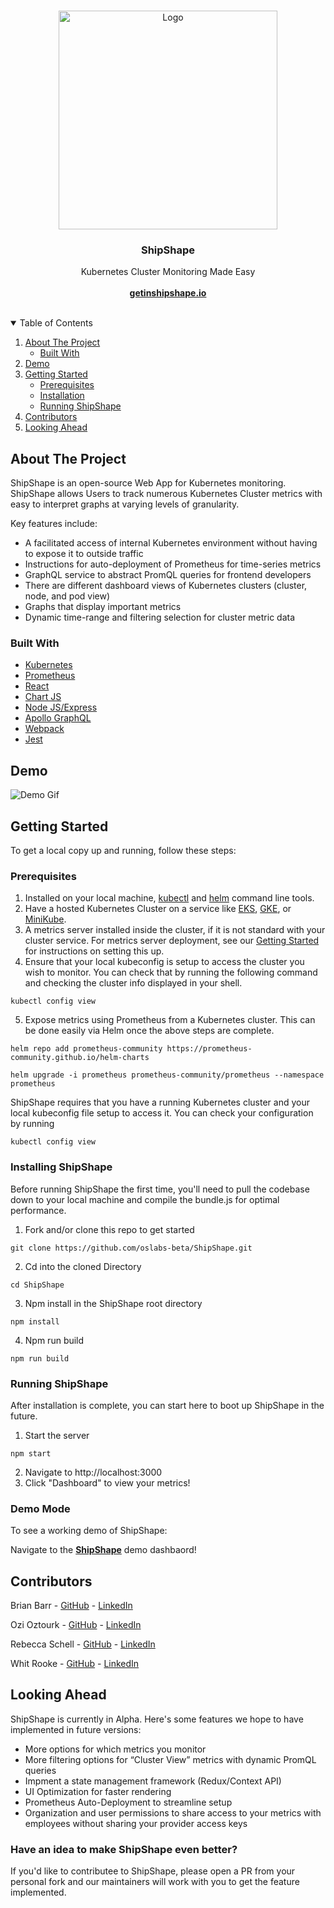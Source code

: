 <!-- PROJECT LOGO -->
<br />
<p align="center">
  <a href="https://github.com/oslabs-beta/ShipShape">
    <img src="./client/assets/ShipShapeLogo.png" alt="Logo" length="350px" width="350px">
  </a>

  <h3 align="center">ShipShape</h3>

  <p align="center">
    Kubernetes Cluster Monitoring Made Easy
    <br /><br />
    <a href="https://www.getinshipshape.io/"><strong>getinshipshape.io</strong></a>
    <br />
    <br />
   
  </p>
</p>

<!-- TABLE OF CONTENTS -->
<details open="open">
  <summary>Table of Contents</summary>
  <ol>
    <li>
      <a href="#about-the-project">About The Project</a>
      <ul>
        <li><a href="#built-with">Built With</a></li>
      </ul>
    </li>
    <li>
      <a href="#demo">Demo</a>
    </li>
    <li>
      <a href="#getting-started">Getting Started</a>
      <ul>
        <li><a href="#prerequisites">Prerequisites</a></li>
        <li><a href="#installing-shipshape">Installation</a></li>
        <li><a href="running-shipshape">Running ShipShape</a></li>
      </ul>
    </li>
    <li><a href="#contributors">Contributors</a></li>
    <li><a href="#looking-ahead">Looking Ahead</a></li>
  </ol>
</details>

<!-- ABOUT THE PROJECT -->

## About The Project

ShipShape is an open-source Web App for Kubernetes monitoring. ShipShape allows Users to track numerous Kubernetes Cluster metrics with easy to interpret graphs at varying levels of granularity.

Key features include:

<!-- * User authentication and authorization -->

- A facilitated access of internal Kubernetes environment without having to expose it to outside traffic
- Instructions for auto-deployment of Prometheus for time-series metrics
- GraphQL service to abstract PromQL queries for frontend developers
- There are different dashboard views of Kubernetes clusters (cluster, node, and pod view)
- Graphs that display important metrics
- Dynamic time-range and filtering selection for cluster metric data

### Built With

- [Kubernetes](https://kubernetes.io/)
- [Prometheus](https://prometheus.io/)
- [React](https://reactjs.org/)
- [Chart JS](https://www.chartjs.org/)
- [Node JS/Express](https://nodejs.dev)
- [Apollo GraphQL](https://www.apollographql.com/docs/apollo-server)
- [Webpack](https://webpack.js.org/)
- [Jest](https://jestjs.io/)

## Demo

![Demo Gif](https://s6.gifyu.com/images/DemoGif.gif)

## Getting Started

To get a local copy up and running, follow these steps:

### Prerequisites

1.  Installed on your local machine, [kubectl](https://kubernetes.io/docs/tasks/tools) and [helm](https://helm.sh/docs/intro/install) command line tools.
2.  Have a hosted Kubernetes Cluster on a service like [EKS](https://aws.amazon.com/eks/), [GKE](https://cloud.google.com/kubernetes-engine), or [MiniKube](https://minikube.sigs.k8s.io/docs/start).
3.  A metrics server installed inside the cluster, if it is not standard with your cluster service. For metrics server deployment, see our [Getting Started](https://www.getinshipshape.io/getStarted) for instructions on setting this up.
4.  Ensure that your local kubeconfig is setup to access the cluster you wish to monitor. You can check that by running the following command and checking the cluster info displayed in your shell.

```
kubectl config view
```

5.  Expose metrics using Prometheus from a Kubernetes cluster. This can be done easily via Helm once the above steps are complete.

```
helm repo add prometheus-community https://prometheus-community.github.io/helm-charts
```

```
helm upgrade -i prometheus prometheus-community/prometheus --namespace prometheus
```

ShipShape requires that you have a running Kubernetes cluster and your local kubeconfig file setup to access it. You can check your configuration by running

```
kubectl config view
```

### Installing ShipShape

Before running ShipShape the first time, you'll need to pull the codebase down to your local machine and compile the bundle.js for optimal performance.

1. Fork and/or clone this repo to get started

```
git clone https://github.com/oslabs-beta/ShipShape.git
```

2. Cd into the cloned Directory

```
cd ShipShape
```

3. Npm install in the ShipShape root directory

```
npm install
```

4. Npm run build

```
npm run build
```

### Running ShipShape

After installation is complete, you can start here to boot up ShipShape in the future.

1. Start the server

```
npm start
```

2. Navigate to http://localhost:3000
3. Click "Dashboard" to view your metrics!

### Demo Mode

To see a working demo of ShipShape:

Navigate to the <a href="https://www.getinshipshape.io/"><strong>ShipShape</strong></a> demo dashbaord!

<!-- CONTRIBUTORS -->

## Contributors

Brian Barr - [GitHub](https://github.com/BarrBrian/) - [LinkedIn](https://www.linkedin.com/in/barrbrian/)

Ozi Oztourk - [GitHub](https://github.com/ozi-oztrk/) - [LinkedIn](https://www.linkedin.com/in/ozi-oztourk/)

Rebecca Schell - [GitHub](https://github.com/rschelly/) - [LinkedIn](https://www.linkedin.com/in/rschelly/)

Whit Rooke - [GitHub](https://github.com/Whitrooke) - [LinkedIn](https://www.linkedin.com/in/whit-rooke)

## Looking Ahead

ShipShape is currently in Alpha. Here's some features we hope to have implemented in future versions:

- More options for which metrics you monitor
- More filtering options for “Cluster View” metrics with dynamic PromQL queries
- Impment a state management framework (Redux/Context API)
- UI Optimization for faster rendering
- Prometheus Auto-Deployment to streamline setup
- Organization and user permissions to share access to your metrics with employees without sharing your provider access keys

### Have an idea to make ShipShape even better?

If you'd like to contributee to ShipShape, please open a PR from your personal fork and our maintainers will work with you to get the feature implemented.
